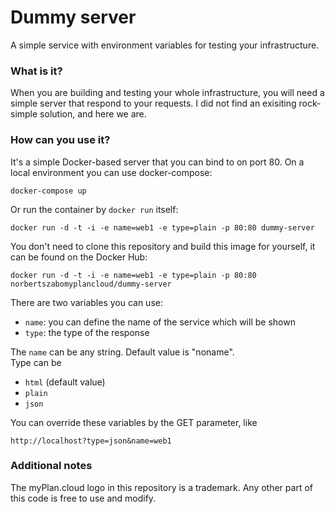 # Dummy server
A simple service with environment variables for testing your infrastructure.

### What is it?
When you are building and testing your whole infrastructure, you will need a simple server that respond to your requests. I did not find an exisiting rock-simple solution, and here we are.

### How can you use it?
It's a simple Docker-based server that you can bind to on port 80.
On a local environment you can use docker-compose:

```
docker-compose up
```

Or run the container by `docker run` itself:

```
docker run -d -t -i -e name=web1 -e type=plain -p 80:80 dummy-server
```

You don't need to clone this repository and build this image for yourself, it can be found on the Docker Hub:
```
docker run -d -t -i -e name=web1 -e type=plain -p 80:80 norbertszabomyplancloud/dummy-server
```

There are two variables you can use:
- `name`: you can define the name of the service which will be shown 
- `type`: the type of the response

The `name` can be any string. Default value is "noname".<br>
Type can be
- `html` (default value)
- `plain`
- `json`

You can override these variables by the GET parameter, like
```
http://localhost?type=json&name=web1
```

### Additional notes

The myPlan.cloud logo in this repository is a trademark. Any other part of this code is free to use and modify.